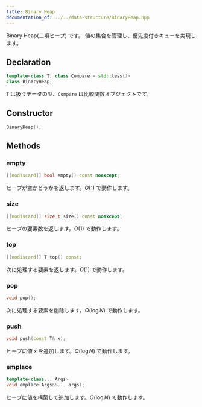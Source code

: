 ```yaml
---
title: Binary Heap
documentation_of: ../../data-structure/BinaryHeap.hpp
---
```


Binary Heap(二項ヒープ) です。
値の集合を管理し、優先度付きキューを実現します。

## Declaration
```cpp
template<class T, class Compare = std::less()>
class BinaryHeap;
```

`T` は扱うデータの型、`Compare` は比較関数オブジェクトです。

## Constructor
```cpp
BinaryHeap();
```

## Methods

### empty
```cpp
[[nodiscard]] bool empty() const noexcept;
```

ヒープが空かどうかを返します。$O(1)$ で動作します。

### size
```cpp
[[nodiscard]] size_t size() const noexcept;
```

ヒープの要素数を返します。$O(1)$ で動作します。

### top
```cpp
[[nodiscard]] T top() const;
```

次に処理する要素を返します。$O(1)$ で動作します。

### pop
```cpp
void pop();
```

次に処理する要素を削除します。$O(\log N)$ で動作します。

### push
```cpp
void push(const T& x);
```

ヒープに値 $x$ を追加します。$O(\log N)$ で動作します。

### emplace
```cpp
template<class... Args>
void emplace(Args&&... args);
```

ヒープに値を構築して追加します。$O(\log N)$ で動作します。